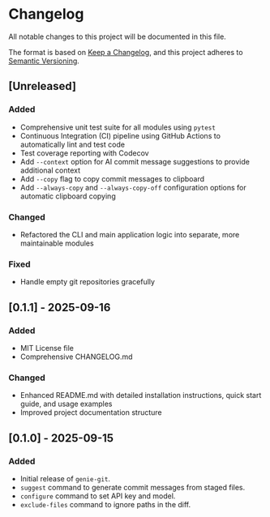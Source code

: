 # Changelog

All notable changes to this project will be documented in this file.

The format is based on [Keep a Changelog](https://keepachangelog.com/en/1.0.0/),
and this project adheres to [Semantic Versioning](https://semver.org/spec/v2.0.0.html).

## [Unreleased]

### Added

- Comprehensive unit test suite for all modules using `pytest`
- Continuous Integration (CI) pipeline using GitHub Actions to automatically lint and test code
- Test coverage reporting with Codecov
- Add `--context` option for AI commit message suggestions to provide additional context
- Add `--copy` flag to copy commit messages to clipboard
- Add `--always-copy` and `--always-copy-off` configuration options for automatic clipboard copying

### Changed

- Refactored the CLI and main application logic into separate, more maintainable modules

### Fixed

- Handle empty git repositories gracefully

## [0.1.1] - 2025-09-16

### Added

-   MIT License file
-   Comprehensive CHANGELOG.md

### Changed

-   Enhanced README.md with detailed installation instructions, quick start guide, and usage examples
-   Improved project documentation structure

## [0.1.0] - 2025-09-15

### Added

-   Initial release of `genie-git`.
-   `suggest` command to generate commit messages from staged files.
-   `configure` command to set API key and model.
-   `exclude-files` command to ignore paths in the diff.

